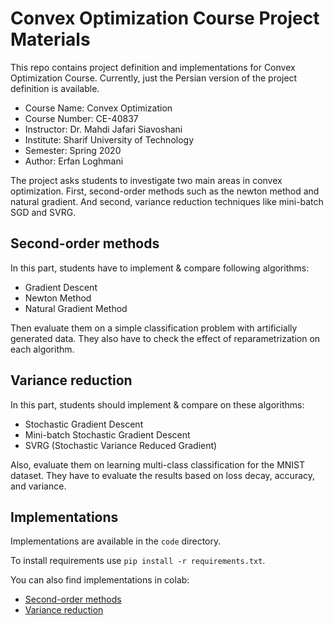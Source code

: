 # Convex Optimization Course Project Materials

This repo contains project definition and implementations for Convex Optimization Course. Currently, just the Persian version of the project definition is available.

- Course Name: Convex Optimization
- Course Number: CE-40837
- Instructor: Dr. Mahdi Jafari Siavoshani
- Institute: Sharif University of Technology
- Semester: Spring 2020
- Author: Erfan Loghmani


The project asks students to investigate two main areas in convex optimization. First, second-order methods such as the newton method and natural gradient. And second, variance reduction techniques like mini-batch SGD and SVRG.

## Second-order methods
In this part, students have to implement & compare following algorithms:
- Gradient Descent
- Newton Method
- Natural Gradient Method

Then evaluate them on a simple classification problem with artificially generated data. They also have to check the effect of reparametrization on each algorithm.


## Variance reduction
In this part, students should implement & compare on these algorithms:
- Stochastic Gradient Descent
- Mini-batch Stochastic Gradient Descent
- SVRG (Stochastic Variance Reduced Gradient)

Also, evaluate them on learning multi-class classification for the MNIST dataset. They have to evaluate the results based on loss decay, accuracy, and variance.

## Implementations
Implementations are available in the `code` directory.

To install requirements use `pip install -r requirements.txt`.

You can also find implementations in colab:

- [Second-order methods](https://colab.research.google.com/drive/1b7PgpI-ZpczfCyPZtvCnqJHZoaKDjBUR?usp=sharing)
- [Variance reduction](https://colab.research.google.com/drive/1AiCVsJLRfxRY6pu0aQd9T6lXssvD-uoY?usp=sharing)
